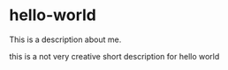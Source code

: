# hello-world

This is a description about me. 

this is a not very creative short description for hello world
